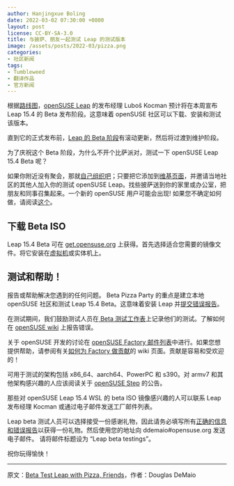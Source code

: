```yaml
---
author: Hanjingxue Boling
date: 2022-03-02 07:30:00 +0800
layout: post
license: CC-BY-SA-3.0
title: 与披萨、朋友一起测试 Leap 的测试版本
image: /assets/posts/2022-03/pizza.png
categories:
- 社区新闻
tags:
- Tumbleweed
- 翻译作品
- 官方新闻
---
```


根据[路线图](https://en.opensuse.org/openSUSE:Roadmap)，[openSUSE Leap](https://get.opensuse.org/) 的发布经理 Luboš Kocman 预计将在本周宣布 Leap 15.4 的 Beta 发布阶段。这意味着 openSUSE 社区可以下载、安装和测试该版本。

直到它的正式发布前，[Leap 的 Beta 阶段](https://get.opensuse.org/testing/)有滚动更新，然后将过渡到维护阶段。

为了庆祝这个 Beta 阶段，为什么不开个比萨派对，测试一下 openSUSE Leap 15.4 Beta 呢？

如果你附近没有聚会，那就[自己组织吧](https://en.opensuse.org/openSUSE:BetaPizzaParty#Beta_Pizza_Party)；只要把它添加到[维基页面](https://en.opensuse.org/openSUSE:BetaPizzaParty#Beta_Pizza_Party)，并邀请当地社区的其他人加入你的测试 openSUSE Leap。找些披萨送到你的家里或办公室，把朋友和同事召集起来。一个新的 openSUSE 用户可能会出现! 如果您不确定如何做，请阅读[这个](https://en.opensuse.org/openSUSE:Launch_party_HOWTO)。

## 下载 Beta ISO

Leap 15.4 Beta 可在 [get.opensuse.org](https://get.opensuse.org/testing) 上获得。首先选择适合您需要的镜像文件。将它安装在[虚拟机](https://www.virtualbox.org/)或实体机上。

## 测试和帮助！

报告或帮助解决您遇到的任何问题。 Beta Pizza Party 的重点是建立本地 openSUSE 社区和测试 Leap 15.4 Beta。这意味着安装 Leap 并[提交错误报告](https://en.opensuse.org/openSUSE:Submitting_bug_reports)。

在测试期间，我们鼓励测试人员在[ Beta 测试工作表](https://docs.google.com/spreadsheets/d/1AGKijKpKiJCB616-bHVoNQuhWHpQLHPWCb3m1p6gXPc/edit?usp=sharing)上记录他们的测试。了解如何在 [openSUSE wiki](https://en.opensuse.org/openSUSE:Submitting_bug_reports) 上报告错误。

关于 openSUSE 开发的讨论在 [openSUSE Factory 邮件列表](https://lists.opensuse.org/archives/)中进行。如果您想提供帮助，请参阅有关[如何为 Factory 做贡献](https://en.opensuse.org/openSUSE:How_to_contribute_to_Factory)的 wiki 页面。贡献是容易和受欢迎的！

可用于测试的架构包括 x86_64、aarch64、PowerPC 和 s390。对 armv7 和其他架构感兴趣的人应该阅读关于 [openSUSE Step](https://news.opensuse.org/2021/02/11/opensuse-new-project-looks-to-build-sle-on-more-architectures/) 的公告。

那些对 openSUSE Leap 15.4 WSL 的 beta ISO 镜像感兴趣的人可以联系 Leap 发布经理 Kocman 或通过电子邮件发送工厂邮件列表。

Leap beta 测试人员可以选择接受一份感谢礼物，因此请务必填写所有[正确的信息和错误报告](https://docs.google.com/spreadsheets/d/1AGKijKpKiJCB616-bHVoNQuhWHpQLHPWCb3m1p6gXPc/edit?usp=sharing)以获得一份礼物。然后使用您的地址向 ddemaio#opensuse.org 发送电子邮件。 请将邮件标题设为 “Leap beta testings”。

祝你玩得愉快！

------

原文：[Beta Test Leap with Pizza, Friends](https://news.opensuse.org/2022/03/01/test-leap-beta/)，作者：Douglas DeMaio